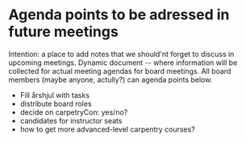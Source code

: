 # Agenda points to be adressed in future meetings
Intention: a place to add notes that we should'nt forget to discuss in upcoming meetings. Dynamic document -- where information will be collected for actual meeting agendas for board meetings.
All board members (maybe anyone, actully?) can agenda points below. 

- Fill årshjul with tasks
- distribute board roles
- decide on carpetryCon: yes/no?
- candidates for instructor seats
- how to get more advanced-level carpentry courses?
